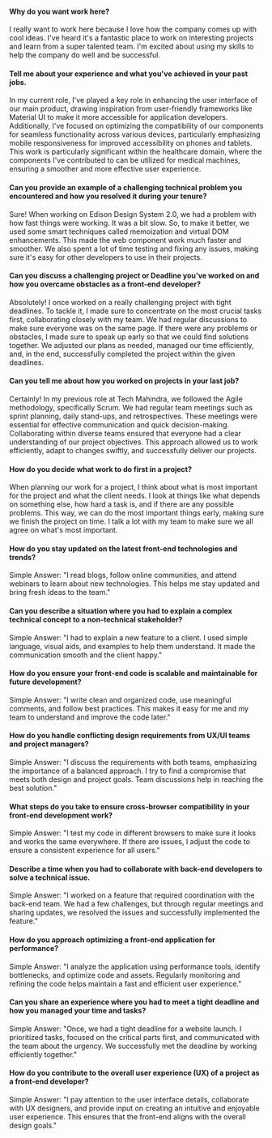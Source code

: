 #### Why do you want work here?
I really want to work here because I love how the company comes up with cool ideas. I've heard it's a fantastic place to work on interesting projects and learn from a super talented team. I'm excited about using my skills to help the company do well and be successful.

#### Tell me about your experience and what you've achieved in your past jobs.
In my current role, I've played a key role in enhancing the user interface of our main product, drawing inspiration from user-friendly frameworks like Material UI to make it more accessible for application developers. Additionally, I've focused on optimizing the compatibility of our components for seamless functionality across various devices, particularly emphasizing mobile responsiveness for improved accessibility on phones and tablets. This work is particularly significant within the healthcare domain, where the components I've contributed to can be utilized for medical machines, ensuring a smoother and more effective user experience.

#### Can you provide an example of a challenging technical problem you encountered and how you resolved it during your tenure?
Sure! When working on Edison Design System 2.0, we had a problem with how fast things were working. It was a bit slow. So, to make it better, we used some smart techniques called memoization and virtual DOM enhancements. This made the web component work much faster and smoother. We also spent a lot of time testing and fixing any issues, making sure it's easy for other developers to use in their projects.

#### Can you discuss a challenging project or Deadline you've worked on and how you overcame obstacles as a front-end developer?
Absolutely! I once worked on a really challenging project with tight deadlines. To tackle it, I made sure to concentrate on the most crucial tasks first, collaborating closely with my team. We had regular discussions to make sure everyone was on the same page. If there were any problems or obstacles, I made sure to speak up early so that we could find solutions together. We adjusted our plans as needed, managed our time efficiently, and, in the end, successfully completed the project within the given deadlines.

#### Can you tell me about how you worked on projects in your last job?
Certainly! In my previous role at Tech Mahindra, we followed the Agile methodology, specifically Scrum. We had regular team meetings such as sprint planning, daily stand-ups, and retrospectives. These meetings were essential for effective communication and quick decision-making. Collaborating within diverse teams ensured that everyone had a clear understanding of our project objectives. This approach allowed us to work efficiently, adapt to changes swiftly, and successfully deliver our projects.

#### How do you decide what work to do first in a project?
When planning our work for a project, I think about what is most important for the project and what the client needs. I look at things like what depends on something else, how hard a task is, and if there are any possible problems. This way, we can do the most important things early, making sure we finish the project on time. I talk a lot with my team to make sure we all agree on what's most important.







#### How do you stay updated on the latest front-end technologies and trends?
Simple Answer: "I read blogs, follow online communities, and attend webinars to learn about new technologies. This helps me stay updated and bring fresh ideas to the team."

#### Can you describe a situation where you had to explain a complex technical concept to a non-technical stakeholder?
Simple Answer: "I had to explain a new feature to a client. I used simple language, visual aids, and examples to help them understand. It made the communication smooth and the client happy."

#### How do you ensure your front-end code is scalable and maintainable for future development?
Simple Answer: "I write clean and organized code, use meaningful comments, and follow best practices. This makes it easy for me and my team to understand and improve the code later."

#### How do you handle conflicting design requirements from UX/UI teams and project managers?
Simple Answer: "I discuss the requirements with both teams, emphasizing the importance of a balanced approach. I try to find a compromise that meets both design and project goals. Team discussions help in reaching the best solution."

#### What steps do you take to ensure cross-browser compatibility in your front-end development work?
Simple Answer: "I test my code in different browsers to make sure it looks and works the same everywhere. If there are issues, I adjust the code to ensure a consistent experience for all users."

#### Describe a time when you had to collaborate with back-end developers to solve a technical issue.
Simple Answer: "I worked on a feature that required coordination with the back-end team. We had a few challenges, but through regular meetings and sharing updates, we resolved the issues and successfully implemented the feature."

#### How do you approach optimizing a front-end application for performance?
Simple Answer: "I analyze the application using performance tools, identify bottlenecks, and optimize code and assets. Regularly monitoring and refining the code helps maintain a fast and efficient user experience."

#### Can you share an experience where you had to meet a tight deadline and how you managed your time and tasks?
Simple Answer: "Once, we had a tight deadline for a website launch. I prioritized tasks, focused on the critical parts first, and communicated with the team about the urgency. We successfully met the deadline by working efficiently together."

#### How do you contribute to the overall user experience (UX) of a project as a front-end developer?
Simple Answer: "I pay attention to the user interface details, collaborate with UX designers, and provide input on creating an intuitive and enjoyable user experience. This ensures that the front-end aligns with the overall design goals."
